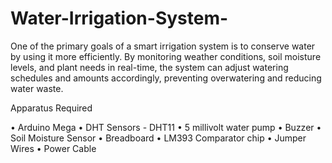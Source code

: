 # Water-Irrigation-System-
 One of the primary goals of a smart irrigation system is to conserve water by using it more efficiently. By monitoring weather  conditions, soil moisture levels, and plant needs in real-time, the system can  adjust watering schedules and amounts accordingly, preventing overwatering  and reducing water waste. 

Apparatus Required 
 
• Arduino Mega 
• DHT Sensors - DHT11 
• 5 millivolt water pump 
• Buzzer 
• Soil Moisture Sensor 
• Breadboard 
• LM393 Comparator chip 
• Jumper Wires 
• Power Cable 
